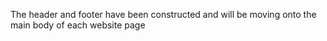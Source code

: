 The header and footer have been constructed and will be moving onto the main body of each website page 
